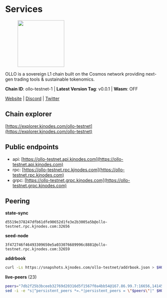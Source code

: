 # Services

<figure><img src="https://raw.githubusercontent.com/kj89/testnet_manuals/main/pingpub/logos/ollo.png" width="150" alt=""><figcaption></figcaption></figure>

OLLO is a sovereign L1 chain built on the Cosmos network providing  next-gen trading tools & sustainable tokenomics.

**Chain ID**: ollo-testnet-1 | **Latest Version Tag**: v0.0.1 | **Wasm**: OFF

[Website](https://www.ollostation.zone) | [Discord](https://discord.com/invite/GxBqZ9mSSm) | [Twitter](https://twitter.com/OLLOStation)




## Chain explorer
[https://explorer.kjnodes.com/ollo-testnet](https://explorer.kjnodes.com/ollo-testnet)

## Public endpoints

* api: [https://ollo-testnet.api.kjnodes.com](https://ollo-testnet.api.kjnodes.com)
* rpc: [https://ollo-testnet.rpc.kjnodes.com](https://ollo-testnet.rpc.kjnodes.com)
* grpc: [https://ollo-testnet.grpc.kjnodes.com](https://ollo-testnet.grpc.kjnodes.com)

## Peering

**state-sync**

```text
d5519e378247dfb61dfe90652d1fe3e2b3005a5b@ollo-testnet.rpc.kjnodes.com:32656
```

**seed-node**

```text
3f472746f46493309650e5a033076689996c8881@ollo-testnet.rpc.kjnodes.com:32659
```

**addrbook**
```bash
curl -Ls https://snapshots.kjnodes.com/ollo-testnet/addrbook.json > $HOME/.ollo/config/addrbook.json
```

**live-peers** (23)
```bash
peers="7db2f25b3bceeb32769d20316d5f1567f0a4bb54@167.86.99.7:16656,141456b9be6a468c262d126a275a804c7799f84a@62.171.143.40:23656,0f99f7481a1b49701866ddbdfe71dc3b2fd792d8@109.123.244.56:26626,d5519e378247dfb61dfe90652d1fe3e2b3005a5b@65.109.68.190:32656,2a8f0fada8b8b71b8154cf30ce44aebea1b5fe3d@162.19.238.122:26656,7dc63d58dccf6777206d5cdbc1ec1b9ba5221bd5@65.108.97.58:15656,5c2a752c9b1952dbed075c56c600c3a79b58c395@195.3.220.135:27006,43da48176665407ebbe40f809a0ec2c84ab0579e@65.109.24.121:26656,9865c6e15faced6643adc228e3a59744e1b4e277@116.203.29.162:46656,a553ae4af55d127300dd707a46e715b47a82610a@65.21.131.215:26626,517786f9e5e9caf196fed64c2130528e0ef59643@65.109.70.23:18156,dba5e8b41c4e369418f83a449966e4eb7ca05cd4@65.109.23.114:18156,b1c40c092d4c889d14ac8db36621c114f811d797@65.109.92.241:22046,b1fe199b7ac2a7714c5d21524bb87810a2be94fb@135.181.178.53:32656,ad204b3422acb2e9a364941e540c99203ec22c5c@212.23.222.93:26656,536c816c0d32ceb601fcf047284f65dc68c0513a@65.21.134.202:26626,42beefd08b5f8580177d1506220db3a548090262@65.108.195.29:26116,3ea40f63890f10272201edf96d2a49e197e52091@65.108.105.48:18156,d14b740968d24aa5c31ade7dbda2b1204c40f24c@65.109.52.156:46656,67d27bdbc3c444c557d555164518d8f551a922c5@136.243.103.32:46656,1d576b61c0c56a9b6ef6dabf336fd3cf04c017b1@95.217.223.85:15656,ef8863e006ba8eaea3aa8b780b01b82b401d7bd9@84.46.252.45:56656,8c4a28db4a9f4a37725d504d6f87fb5e1aee0266@49.12.216.13:46656"
sed -i -e "s|^persistent_peers *=.*|persistent_peers = \"$peers\"|" $HOME/.ollo/config/config.toml
```
